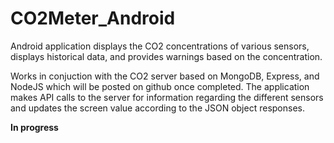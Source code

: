 # CO2Meter_Android

Android application displays the CO2 concentrations of various sensors, displays historical data, and provides warnings based on the concentration.

Works in conjuction with the CO2 server based on MongoDB, Express, and NodeJS which will be posted on github once completed. The application makes API calls to the server for information regarding the different sensors and updates the screen value according to the JSON object responses.

**In progress**

